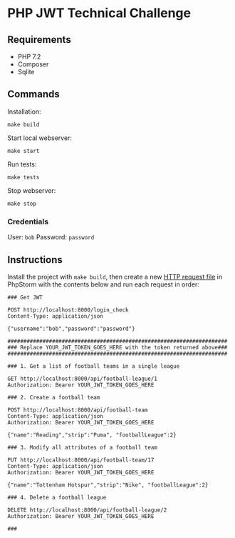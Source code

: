 # PHP JWT Technical Challenge

## Requirements
- PHP 7.2
- Composer
- Sqlite

## Commands
Installation:
```
make build
```
Start local webserver:
```
make start
```
Run tests:
```
make tests
```
Stop webserver:
```
make stop
```

### Credentials
User: `bob`
Password: `password`

## Instructions

Install the project with `make build`, then create a new [HTTP request file](https://www.jetbrains.com/help/phpstorm/http-client-in-product-code-editor.html) 
in PhpStorm with the contents below and run each request in order:
```
### Get JWT

POST http://localhost:8000/login_check
Content-Type: application/json

{"username":"bob","password":"password"}

#####################################################################
### Replace YOUR_JWT_TOKEN_GOES_HERE with the token returned above###
#####################################################################

### 1. Get a list of football teams in a single league

GET http://localhost:8000/api/football-league/1
Authorization: Bearer YOUR_JWT_TOKEN_GOES_HERE

### 2. Create a football team

POST http://localhost:8000/api/football-team
Content-Type: application/json
Authorization: Bearer YOUR_JWT_TOKEN_GOES_HERE

{"name":"Reading","strip":"Puma", "footballLeague":2}

### 3. Modify all attributes of a football team

PUT http://localhost:8000/api/football-team/17
Content-Type: application/json
Authorization: Bearer YOUR_JWT_TOKEN_GOES_HERE

{"name":"Tottenham Hotspur","strip":"Nike", "footballLeague":2}

### 4. Delete a football league

DELETE http://localhost:8000/api/football-league/2
Authorization: Bearer YOUR_JWT_TOKEN_GOES_HERE

###
```

